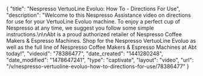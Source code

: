 {
    "title": "Nespresso VertuoLine Evoluo: How To - Directions For Use",
    "description": "Welcome to this Nespresso Assistance video on directions for use for your VertuoLine Evoluo machine. To enjoy a perfect cup of Nespresso at any time, we suggest you follow some simple instructions.\n\nAbt is a proud authorized retailer of Nespresso Coffee Makers & Espresso Machines. Shop for the Nespresso VertuoLine Evoluo as well as the full line of Nespresso Coffee Makers & Espresso Machines at Abt today!",
    "videoid": "78386477",
    "date_created": "1441280248",
    "date_modified": "1478647241",
    "type": "captivate",
    "layout": "video",
    "url": "\/v\/nespresso-vertuoline-evoluo-how-to-directions-for-use\/78386477"
}